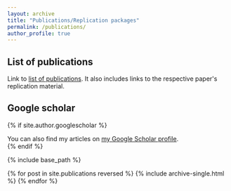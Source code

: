 ```yaml
---
layout: archive
title: "Publications/Replication packages"
permalink: /publications/
author_profile: true
---
```



## List of publications
<div class="wordwrap">Link to <a href="https://stephandoc.github.io/files/lop.pdf">list of publications</a>. It also includes links to the respective paper's replication material.</div>


## Google scholar
{% if site.author.googlescholar %}
  <div class="wordwrap">You can also find my articles on <a href="{{site.author.googlescholar}}">my Google Scholar profile</a>.</div>
{% endif %}


{% include base_path %}

{% for post in site.publications reversed %}
  {% include archive-single.html %}
{% endfor %}
